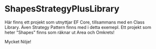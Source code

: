 # ShapesStrategyPlusLibrary

Här finns ett projekt som utnyttjar EF Core, tillsammans med en Class Library.
Även Strategy Pattern finns med i detta exemepl.
Ett projekt som heter "Shapes" finns som räknar ut Area och Omkrets!

Mycket Nöje!
